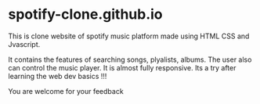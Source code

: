 # spotify-clone.github.io
This is clone website of spotify music platform made using HTML CSS and Jvascript.

It contains the features of searching songs, plyalists, albums.
The user also can control the music player.
It is almost fully responsive.
Its a try after learning the web dev basics !!!

You are welcome for your feedback

